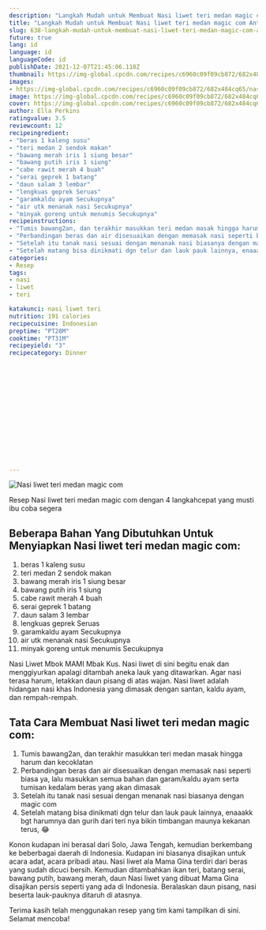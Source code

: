 ```yaml
---
description: "Langkah Mudah untuk Membuat Nasi liwet teri medan magic com Anti Gagal"
title: "Langkah Mudah untuk Membuat Nasi liwet teri medan magic com Anti Gagal"
slug: 638-langkah-mudah-untuk-membuat-nasi-liwet-teri-medan-magic-com-anti-gagal
future: true
lang: id
language: id
languageCode: id
publishDate: 2021-12-07T21:45:06.118Z 
thumbnail: https://img-global.cpcdn.com/recipes/c6960c09f09cb872/682x484cq65/nasi-liwet-teri-medan-magic-com-foto-resep-utama.webp
images:
- https://img-global.cpcdn.com/recipes/c6960c09f09cb872/682x484cq65/nasi-liwet-teri-medan-magic-com-foto-resep-utama.webp
image: https://img-global.cpcdn.com/recipes/c6960c09f09cb872/682x484cq65/nasi-liwet-teri-medan-magic-com-foto-resep-utama.webp
cover: https://img-global.cpcdn.com/recipes/c6960c09f09cb872/682x484cq65/nasi-liwet-teri-medan-magic-com-foto-resep-utama.webp
author: Ella Perkins
ratingvalue: 3.5
reviewcount: 12
recipeingredient:
- "beras 1 kaleng susu"
- "teri medan 2 sendok makan"
- "bawang merah iris 1 siung besar"
- "bawang putih iris 1 siung"
- "cabe rawit merah 4 buah"
- "serai geprek 1 batang"
- "daun salam 3 lembar"
- "lengkuas geprek Seruas"
- "garamkaldu ayam Secukupnya"
- "air utk menanak nasi Secukupnya"
- "minyak goreng untuk menumis Secukupnya"
recipeinstructions:
- "Tumis bawang2an, dan terakhir masukkan teri medan masak hingga harum dan kecoklatan"
- "Perbandingan beras dan air disesuaikan dengan memasak nasi seperti biasa ya, lalu masukkan semua bahan dan garam/kaldu ayam serta tumisan kedalam beras yang akan dimasak"
- "Setelah itu tanak nasi sesuai dengan menanak nasi biasanya dengan magic com"
- "Setelah matang bisa dinikmati dgn telur dan lauk pauk lainnya, enaaakk bgt harumnya dan gurih dari teri nya bikin timbangan maunya kekanan terus, 😂"
categories:
- Resep
tags:
- nasi
- liwet
- teri

katakunci: nasi liwet teri 
nutrition: 191 calories
recipecuisine: Indonesian
preptime: "PT28M"
cooktime: "PT31M"
recipeyield: "3"
recipecategory: Dinner


     
    
    
    
    
    
    
    
    
    
    
      
    
---
```



![Nasi liwet teri medan magic com](https://img-global.cpcdn.com/recipes/c6960c09f09cb872/682x484cq65/nasi-liwet-teri-medan-magic-com-foto-resep-utama.webp)

Resep Nasi liwet teri medan magic com    dengan 4 langkahcepat yang musti ibu coba segera

<!--inarticleads1-->

## Beberapa Bahan Yang Dibutuhkan Untuk Menyiapkan Nasi liwet teri medan magic com:

1. beras 1 kaleng susu
1. teri medan 2 sendok makan
1. bawang merah iris 1 siung besar
1. bawang putih iris 1 siung
1. cabe rawit merah 4 buah
1. serai geprek 1 batang
1. daun salam 3 lembar
1. lengkuas geprek Seruas
1. garamkaldu ayam Secukupnya
1. air utk menanak nasi Secukupnya
1. minyak goreng untuk menumis Secukupnya

Nasi Liwet Mbok MAMI Mbak Kus. Nasi liwet di sini begitu enak dan menggiyurkan apalagi ditambah aneka lauk yang ditawarkan. Agar nasi terasa harum, letakkan daun pisang di atas wajan. Nasi liwet adalah hidangan nasi khas Indonesia yang dimasak dengan santan, kaldu ayam, dan rempah-rempah. 

<!--inarticleads2-->

## Tata Cara Membuat Nasi liwet teri medan magic com:

1. Tumis bawang2an, dan terakhir masukkan teri medan masak hingga harum dan kecoklatan
1. Perbandingan beras dan air disesuaikan dengan memasak nasi seperti biasa ya, lalu masukkan semua bahan dan garam/kaldu ayam serta tumisan kedalam beras yang akan dimasak
1. Setelah itu tanak nasi sesuai dengan menanak nasi biasanya dengan magic com
1. Setelah matang bisa dinikmati dgn telur dan lauk pauk lainnya, enaaakk bgt harumnya dan gurih dari teri nya bikin timbangan maunya kekanan terus, 😂


Konon kudapan ini berasal dari Solo, Jawa Tengah, kemudian berkembang ke beberbagai daerah di Indonesia. Kudapan ini biasanya disajikan untuk acara adat, acara pribadi atau. Nasi liwet ala Mama Gina terdiri dari beras yang sudah dicuci bersih. Kemudian ditambahkan ikan teri, batang serai, bawang putih, bawang merah, daun Nasi liwet yang dibuat Mama Gina disajikan persis seperti yang ada di Indonesia. Beralaskan daun pisang, nasi beserta lauk-pauknya ditaruh di atasnya. 

Terima kasih telah menggunakan resep yang tim kami tampilkan di sini. Selamat mencoba!
